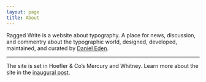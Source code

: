 ```yaml
---
layout: page
title: About
---
```


Ragged Write is a website about typography. A place for news, discussion, and commentry about the typographic world, designed, developed, maintained, and curated by [Daniel Eden](http://daneden.me).

* * *

The site is set in Hoefler & Co’s Mercury and Whitney. Learn more about the site in the [inaugural post](http://raggedwrite.dev/2014/03/20/welcome-to-ragged-write/).
